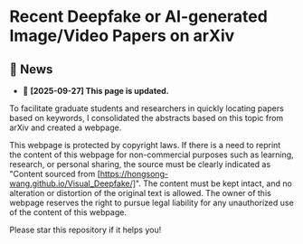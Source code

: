 # Recent Deepfake or AI-generated Image/Video Papers on arXiv

## 📰 News
- 🚨 **[2025-09-27] This page is updated.**

To facilitate graduate students and researchers in quickly locating papers based on keywords, I consolidated the abstracts based on this topic from arXiv and created a webpage.

This webpage is protected by copyright laws. If there is a need to reprint the content of this webpage for non-commercial purposes such as learning, research, or personal sharing, the source must be clearly indicated as "Content sourced from [https://hongsong-wang.github.io/Visual_Deepfake/]". The content must be kept intact, and no alteration or distortion of the original text is allowed. The owner of this webpage reserves the right to pursue legal liability for any unauthorized use of the content of this webpage.

Please star this repository if it helps you!
